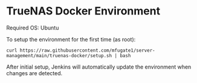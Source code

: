 # TrueNAS Docker Environment

Required OS: Ubuntu

To setup the environment for the first time (as root):

`curl https://raw.githubusercontent.com/mfugate1/server-management/main/truenas-docker/setup.sh | bash`

After initial setup, Jenkins will automatically update the environment when changes are detected.